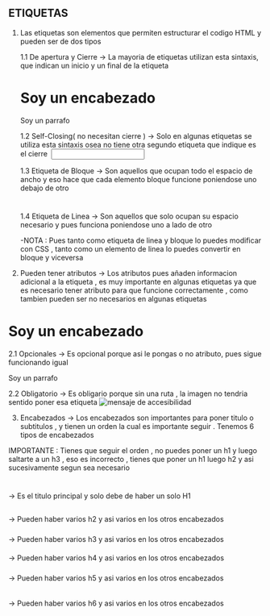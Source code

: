 ## ETIQUETAS

<etiqueta> </etiqueta>

1. Las etiquetas son elementos que permiten estructurar el codigo HTML y pueden ser de dos tipos

   1.1 De apertura y Cierre -> La mayoria de etiquetas utilizan esta sintaxis, que indican un inicio y un final de la etiqueta

      <h1>Soy un encabezado</h1>
      <p>Soy un parrafo</p>

   1.2 Self-Closing( no necesitan cierre ) -> Solo en algunas etiquetas se utiliza esta sintaxis osea no tiene otra segundo etiqueta que indique es el cierre
   <img />
   <input />

   1.3 Etiqueta de Bloque -> Son aquellos que ocupan todo el espacio de ancho y eso hace que cada elemento bloque funcione poniendose uno debajo de otro
   <h1></h1>

   1.4 Etiqueta de Linea -> Son aquellos que solo ocupan su espacio necesario y pues funciona poniendose uno a lado de otro
   <span></span>

   -NOTA : Pues tanto como etiqueta de linea y bloque lo puedes modificar con CSS , tanto como un elemento de linea lo puedes convertir en bloque y viceversa

2. Pueden tener atributos -> Los atributos pues añaden informacion adicional a la etiqueta , es muy importante en algunas etiquetas ya que es necesario tener atributo para que funcione correctamente , como tambien pueden ser no necesarios en algunas etiquetas

<h1 atributo="valorAtributo">Soy un encabezado</h1>

2.1 Opcionales -> Es opcional porque asi le pongas o no atributo, pues sigue funcionando igual

  <p class="parrafo">Soy un parrafo</p>

2.2 Obligatorio -> Es obligario porque sin una ruta , la imagen no tendria sentido poner esa etiqueta
<img src="ruta" alt="mensaje de accesibilidad"  />

3. Encabezados -> Los encabezados son importantes para poner titulo o subtitulos , y tienen un orden la cual es importante seguir . Tenemos 6 tipos de encabezados

IMPORTANTE : Tienes que seguir el orden , no puedes poner un h1 y luego saltarte a un h3 , eso es incorrecto , tienes que poner un h1 luego h2 y asi sucesivamente segun sea necesario

<h1></h1> -> Es el titulo principal y solo debe de haber un solo H1
<h2></h2> -> Pueden haber varios h2 y asi varios en los otros encabezados 
<h3></h3> -> Pueden haber varios h3 y asi varios en los otros encabezados 
<h4></h4> -> Pueden haber varios h4 y asi varios en los otros encabezados 
<h5></h5> -> Pueden haber varios h5 y asi varios en los otros encabezados 
<h6></h6> -> Pueden haber varios h6 y asi varios en los otros encabezados

